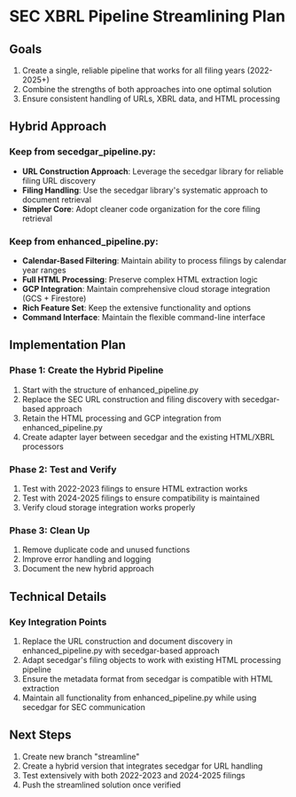 # SEC XBRL Pipeline Streamlining Plan

## Goals
1. Create a single, reliable pipeline that works for all filing years (2022-2025+)
2. Combine the strengths of both approaches into one optimal solution
3. Ensure consistent handling of URLs, XBRL data, and HTML processing

## Hybrid Approach

### Keep from secedgar_pipeline.py:
- **URL Construction Approach**: Leverage the secedgar library for reliable filing URL discovery
- **Filing Handling**: Use the secedgar library's systematic approach to document retrieval
- **Simpler Core**: Adopt cleaner code organization for the core filing retrieval

### Keep from enhanced_pipeline.py:
- **Calendar-Based Filtering**: Maintain ability to process filings by calendar year ranges
- **Full HTML Processing**: Preserve complex HTML extraction logic
- **GCP Integration**: Maintain comprehensive cloud storage integration (GCS + Firestore)
- **Rich Feature Set**: Keep the extensive functionality and options
- **Command Interface**: Maintain the flexible command-line interface

## Implementation Plan

### Phase 1: Create the Hybrid Pipeline
1. Start with the structure of enhanced_pipeline.py
2. Replace the SEC URL construction and filing discovery with secedgar-based approach
3. Retain the HTML processing and GCP integration from enhanced_pipeline.py
4. Create adapter layer between secedgar and the existing HTML/XBRL processors

### Phase 2: Test and Verify
1. Test with 2022-2023 filings to ensure HTML extraction works
2. Test with 2024-2025 filings to ensure compatibility is maintained
3. Verify cloud storage integration works properly

### Phase 3: Clean Up
1. Remove duplicate code and unused functions
2. Improve error handling and logging
3. Document the new hybrid approach

## Technical Details

### Key Integration Points
1. Replace the URL construction and document discovery in enhanced_pipeline.py with secedgar-based approach
2. Adapt secedgar's filing objects to work with existing HTML processing pipeline
3. Ensure the metadata format from secedgar is compatible with HTML extraction
4. Maintain all functionality from enhanced_pipeline.py while using secedgar for SEC communication

## Next Steps
1. Create new branch "streamline"
2. Create a hybrid version that integrates secedgar for URL handling
3. Test extensively with both 2022-2023 and 2024-2025 filings
4. Push the streamlined solution once verified